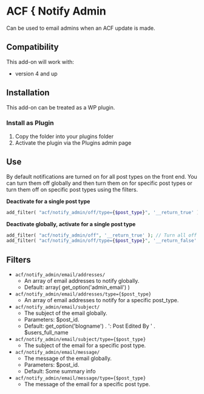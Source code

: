 # ACF { Notify Admin

Can be used to email admins when an ACF update is made.

## Compatibility

This add-on will work with:

* version 4 and up

## Installation

This add-on can be treated as a WP plugin.

### Install as Plugin

1. Copy the folder into your plugins folder
2. Activate the plugin via the Plugins admin page

## Use

By default notifications are turned on for all post types on the front end. You can turn them off globally and then turn them on for specific post types or turn them off on specific post types using the filters.

**Deactivate for a single post type**

```php
add_filter( "acf/notify_admin/off/type={$post_type}", '__return_true' ); // Turn off (off = true)
```

**Deactivate globally, activate for a single post type**

```php
add_filter( "acf/notify_admin/off", '__return_true' ); // Turn all off (off = true)
add_filter( "acf/notify_admin/off/type={$post_type}", '__return_false' ); // Turn back on
```

## Filters

* `acf/notify_admin/email/addresses/`
	* An array of email addresses to notify globally.
	* Default: array( get_option('admin_email') )
* `acf/notify_admin/email/addresses/type={$post_type}`
	* An array of email addresses to notify for a specific post_type.
* `acf/notify_admin/email/subject/`
	* The subject of the email globally.
	* Parameters: $post_id.
	* Default: get_option('blogname') . ': Post Edited By ' . $users_full_name
* `acf/notify_admin/email/subject/type={$post_type}`
	* The subject of the email for a specific post type.
* `acf/notify_admin/email/message/`
	* The message of the email globally.
	* Parameters: $post_id.
	* Default: Some summary info
* `acf/notify_admin/email/message/type={$post_type}`
	* The message of the email for a specific post type.